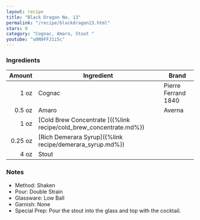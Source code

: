 ```yaml
---
layout: recipe
title: "Black Dragon No. 13"
permalink: "/recipe/blackdragon13.html"
stars: 0
category: "Cognac, Amaro, Stout "
youtube: "u0N9FFJ1i5c"
---
```


### Ingredients

| Amount  | Ingredient                                                             | Brand               |
| ------: | ------------------------------------------------------------------ | ------------------- |
|    1 oz | Cognac                                                             | Pierre Ferrand 1840 |
|  0.5 oz | Amaro                                                              | Averna              |
|    1 oz | [Cold Brew Concentrate ]({%link recipe/cold_brew_concentrate.md%}) |
| 0.25 oz | [Rich Demerara Syrup]({%link recipe/demerara_syrup.md%})           |
|    4 oz | Stout                                                              |

### Notes

- Method: Shaken
- Pour: Double Strain
- Glassware: Low Ball
- Garnish: None
- Special Prep: Pour the stout into the glass and top with the cocktail.
